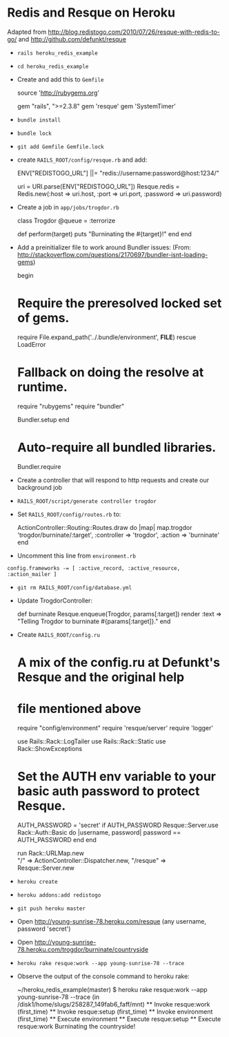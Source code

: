 # Redis and Resque on Heroku

Adapted from http://blog.redistogo.com/2010/07/26/resque-with-redis-to-go/ and http://github.com/defunkt/resque

* `rails heroku_redis_example`
* `cd heroku_redis_example`
* Create and add this to `Gemfile`

  source 'http://rubygems.org'

  gem "rails", ">=2.3.8"
  gem 'resque'
  gem 'SystemTimer'

* `bundle install`
* `bundle lock`
* `git add Gemfile Gemfile.lock`

* create `RAILS_ROOT/config/resque.rb` and add: 

  ENV["REDISTOGO_URL"] ||= "redis://username:password@host:1234/"

  uri = URI.parse(ENV["REDISTOGO_URL"])
  Resque.redis = Redis.new(:host => uri.host, :port => uri.port, :password => uri.password)

* Create a job in `app/jobs/trogdor.rb`

  class Trogdor
    @queue = :terrorize
  
    def perform(target)
      puts "Burninating the #{target}!"
    end
  end

* Add a preinitializer file to work around Bundler issues: (From: http://stackoverflow.com/questions/2170697/bundler-isnt-loading-gems)

  begin
    # Require the preresolved locked set of gems.
    require File.expand_path('../.bundle/environment', __FILE__)
  rescue LoadError
    # Fallback on doing the resolve at runtime.
    require "rubygems"
    require "bundler"

    Bundler.setup
  end

  # Auto-require all bundled libraries.
  Bundler.require

* Create a controller that will respond to http requests and create our background job
* `RAILS_ROOT/script/generate controller trogdor`
* Set `RAILS_ROOT/config/routes.rb` to: 

  ActionController::Routing::Routes.draw do |map|
    map.trogdor 'trogdor/burninate/:target', :controller => 'trogdor', :action => 'burninate'
  end

* Uncomment this line from `environment.rb`

`config.frameworks -= [ :active_record, :active_resource, :action_mailer ]`

* `git rm RAILS_ROOT/config/database.yml`

* Update TrogdorController: 

  def burninate
    Resque.enqueue(Trogdor, params[:target])
    render :text => "Telling Trogdor to burninate #{params[:target]}."
  end

* Create `RAILS_ROOT/config.ru`

  # A mix of the config.ru at Defunkt's Resque and the original help
  # file mentioned above

  require "config/environment"
  require 'resque/server'
  require 'logger'

  use Rails::Rack::LogTailer
  use Rails::Rack::Static
  use Rack::ShowExceptions

  # Set the AUTH env variable to your basic auth password to protect Resque.
  AUTH_PASSWORD = 'secret'
  if AUTH_PASSWORD
    Resque::Server.use Rack::Auth::Basic do |username, password|
      password == AUTH_PASSWORD
    end
  end

  run Rack::URLMap.new \
    "/"       => ActionController::Dispatcher.new,
    "/resque" => Resque::Server.new
 
* `heroku create`
* `heroku addons:add redistogo`
* `git push heroku master`
* Open http://young-sunrise-78.heroku.com/resque (any username, password 'secret')
* Open http://young-sunrise-78.heroku.com/trogdor/burninate/countryside
* `heroku rake resque:work --app young-sunrise-78 --trace`

* Observe the output of the console command to heroku rake: 

  ~/heroku_redis_example(master) $ heroku rake resque:work --app young-sunrise-78 --trace
  (in /disk1/home/slugs/258287_149fab6_faff/mnt)
  ** Invoke resque:work (first_time)
  ** Invoke resque:setup (first_time)
  ** Invoke environment (first_time)
  ** Execute environment
  ** Execute resque:setup
  ** Execute resque:work
  Burninating the countryside!

